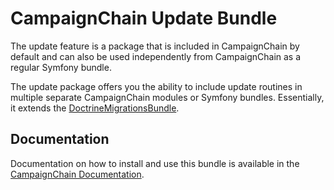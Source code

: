 # CampaignChain Update Bundle

The update feature is a package that is included in CampaignChain by default and
can also be used independently from CampaignChain as a regular Symfony bundle.

The update package offers you the ability to include update routines in multiple
separate CampaignChain modules or Symfony bundles. Essentially, it extends the
[DoctrineMigrationsBundle](https://github.com/doctrine/DoctrineMigrationsBundle).

## Documentation

Documentation on how to install and use this bundle is available in the
[CampaignChain Documentation](http://docs.campaignchain.com/en/master/package/campaignchain_update.html).